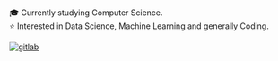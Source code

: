 🎓 Currently studying Computer Science. <br/>
⭐️ Interested in Data Science, Machine Learning and generally Coding.

[![gitlab](https://img.shields.io/badge/Gitlab-black?style=for-the-badge&logo=gitlab)][gitlab]

[comment]: <**GitHub Stats**>

[comment]: <![Stats](https://github.com/Gatmatz/GithubStats/blob/master/generated/overview.svg#gh-dark-mode-only)> 
[comment]: <![Top Langs](https://github.com/Gatmatz/GithubStats/blob/master/generated/languages.svg#gh-dark-mode-only)> 


[gitlab]: https://gitlab.com/Gatmatz
